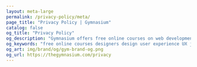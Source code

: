 ```yaml
---
layout: meta-large
permalink: /privacy-policy/meta/
page_title: "Privacy Policy | Gymnasium"
catalog: false
og_title: "Privacy Policy"
og_description: "Gymnasium offers free online courses on web development, design, user experience, and content creation."
og_keywords: "free online courses designers design user experience UX javascript node nodejs sketch wordpress drupal UI"
og_art: img/brand/og/gym-brand-og.png
og_url: https://thegymnasium.com/privacy
---
```

